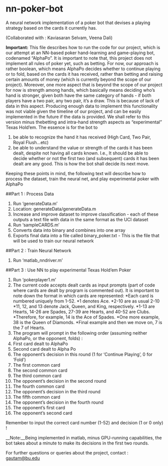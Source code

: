 # nn-poker-bot

A neural network implementation of a poker bot that devises a playing strategy based on the cards it currently has. 

(Collaborated with : Kaviasaran Selvam, Veena Dali)


__Important:__ This file describes how to run the code for our project, which is our attempt at an NN-based poker hand-learning and game-playing bot, codenamed “AlphaPo”. It is important to note that, this project does not implement all rules of poker yet, such as betting. For now, our approach is rather boolean, which means AlphaPo decides whether to continue playing or to fold, based on the cards it has received, rather than betting and raising certain amounts of money (which is currently beyond the scope of our project). Moreover, one more aspect that is beyond the scope of our project for now is strength among hands, which basically means deciding who’s hand is stronger, given both have the same category of hands - if both players have a two pair, any two pair, it’s a draw. This is because of lack of data in this aspect. Producing enough data to implement this functionality was not viable given the timeline of our project, and can be easily implemented in the future if the data is provided. We shall refer to this version minus thebetting and intra-hand strength aspects as “experimental” Texas Hold’em. The essence is for the bot to
1. be able to recognize the hand it has received (High Card, Two Pair, Royal Flush…etc)
2. be able to understand the value or strength of the cards it has been dealt, despite not having all cards known. I.e., It should be able to decide whether or not the first two (and subsequent) cards it has been dealt are any good. This is how the bot shall decide its next move.

Keeping these points in mind, the following text will describe how to process the dataset, train the neural net, and play experimental poker with AlphaPo


##Part 1 : Process Data

1. Run ‘generateData.m’
  1. Location: generateData/generateData.m
  2. Increase and improve dataset to improve classification - each of these outputs a text file with data in the same format as the UCI dataset
2. Run ‘sampleCARDS.m’
  1. Converts data into binary and combines into one array
  2. Exports final data into a file called binary_poker.txt - This is the file that will be used to train our neural network



##Part 2 : Train Neural Network

1. Run ‘matlab_nndriver.m’



##Part 3 : Use NN to play experimental Texas Hold’em Poker

1. Run ‘pokerplayer1.m’
2. The current code accepts dealt cards as input prompts (part of code where cards are dealt by program is commented out). It is important to note down the format in which cards are represented: 
  *Each card is numbered uniquely from 1-52.
  *1 denotes Ace.
  *2-10 are as usual 2-10
  *11, 12, and 13 denote Jack, Queen, and King, respectively.
  *1-13 are Hearts, 14-26 are Spades, 27-39 are Hearts, and 40-52 are Clubs.
  *Therefore, for example, 14 is the Ace of Spades.
  *One more example, 38 is the Queen of Diamonds.
  *Final example and then we move on, 7 is the 7 of Hearts.
3. The program will prompt in the following order (assuming neither AlphaPo, or the opponent, folds) :
  1. First card dealt to AlphaPo
  2. Second card dealt to Alpha Po
  3. The opponent’s decision in this round (1 for ‘Continue Playing’, 0 for ‘Fold’)
  4. The first common card
  5. The second common card
  6. The third common card
  7. The opponent’s decision in the second round
  8. The fourth common card
  9. The opponent’s decision in the third round
  10. The fifth common card
  11. The opponent’s decision in the fourth round
  12. The opponent’s first card
  13. The opponent’s second card
  
Remember to input the correct card number (1-52) and decision (1 or 0 only) !


__Note:__Being implemented in matlab, minus GPU-running capabilities, the bot takes about
a minute to make its decisions in the first two rounds.

For further questions or queries about the project, contact : gautam@bu.edu
